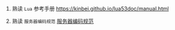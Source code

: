 1. 熟读 `Lua` 参考手册 <https://kinbei.github.io/lua53doc/manual.html>

2. 熟读 `服务器编码规范` [服务器编码规范](https://github.com/kinbei/NEO/blob/master/1/1.%E6%9C%8D%E5%8A%A1%E5%99%A8%E4%BB%A3%E7%A0%81%E8%A7%84%E8%8C%83.md)    


